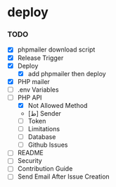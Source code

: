 # deploy

### TODO
- [x] phpmailer download script
- [x] Release Trigger
- [x] Deploy
   - [x] add phpmailer then deploy
- [x] PHP mailer
- [ ] .env Variables
- [ ] PHP API
   - [x] Not Allowed Method
   - [ط] Sender
   - [ ] Token
   - [ ] Limitations
   - [ ] Database
   - [ ] Github Issues
- [ ] README
- [ ] Security
- [ ] Contribution Guide
- [ ] Send Email After Issue Creation

